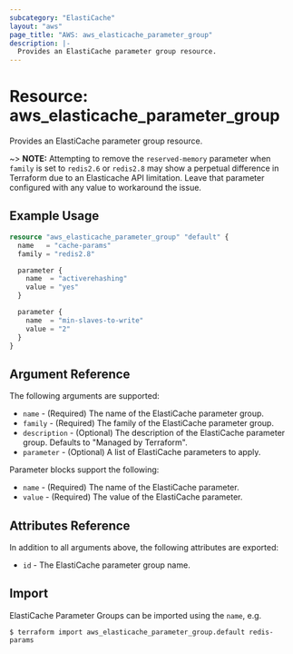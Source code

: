 ```yaml
---
subcategory: "ElastiCache"
layout: "aws"
page_title: "AWS: aws_elasticache_parameter_group"
description: |-
  Provides an ElastiCache parameter group resource.
---
```


# Resource: aws_elasticache_parameter_group

Provides an ElastiCache parameter group resource.

~> **NOTE:** Attempting to remove the `reserved-memory` parameter when `family` is set to `redis2.6` or `redis2.8` may show a perpetual difference in Terraform due to an Elasticache API limitation. Leave that parameter configured with any value to workaround the issue.

## Example Usage

```terraform
resource "aws_elasticache_parameter_group" "default" {
  name   = "cache-params"
  family = "redis2.8"

  parameter {
    name  = "activerehashing"
    value = "yes"
  }

  parameter {
    name  = "min-slaves-to-write"
    value = "2"
  }
}
```

## Argument Reference

The following arguments are supported:

* `name` - (Required) The name of the ElastiCache parameter group.
* `family` - (Required) The family of the ElastiCache parameter group.
* `description` - (Optional) The description of the ElastiCache parameter group. Defaults to "Managed by Terraform".
* `parameter` - (Optional) A list of ElastiCache parameters to apply.

Parameter blocks support the following:

* `name` - (Required) The name of the ElastiCache parameter.
* `value` - (Required) The value of the ElastiCache parameter.

## Attributes Reference

In addition to all arguments above, the following attributes are exported:

* `id` - The ElastiCache parameter group name.


## Import

ElastiCache Parameter Groups can be imported using the `name`, e.g.

```
$ terraform import aws_elasticache_parameter_group.default redis-params
```
